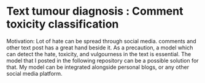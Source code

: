 # Text tumour diagnosis : Comment toxicity classification

Motivation:
  Lot of hate can be spread through social media. comments and other text post has a great hand beside it. As a precaution, a model which can detect the hate, toxicity, and vulgourness in the text is essential. The model that I posted in the following repository can be a possible solution for that. My model can be integrated alongside personal blogs, or any other social media platform.
